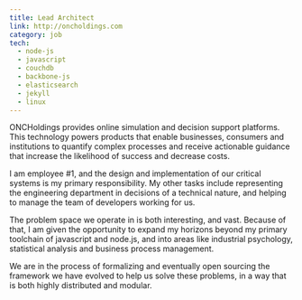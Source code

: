 ```yaml
---
title: Lead Architect
link: http://oncholdings.com
category: job
tech: 
  - node-js
  - javascript
  - couchdb
  - backbone-js
  - elasticsearch
  - jekyll
  - linux
---
```

ONCHoldings provides online simulation and decision support platforms. This technology powers products that enable businesses, consumers and institutions to quantify complex processes and receive actionable guidance that increase the likelihood of success and decrease costs.

I am employee #1, and the design and implementation of our critical systems is my primary responsibility. My other tasks include representing the engineering department in decisions of a technical nature, and helping to manage the team of developers working for us.

The problem space we operate in is both interesting, and vast. Because of that, I am given the opportunity to expand my horizons beyond my primary toolchain of javascript and node.js, and into areas like industrial psychology, statistical analysis and business process management.

We are in the process of formalizing and eventually open sourcing the framework we have evolved to help us solve these problems, in a way that is both highly distributed and modular.
